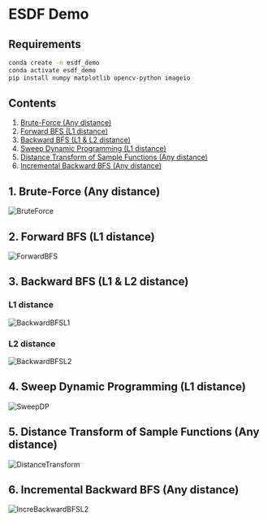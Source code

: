 # ESDF Demo

## Requirements

```bash
conda create -n esdf_demo
conda activate esdf_demo
pip install numpy matplotlib opencv-python imageio
```

## Contents

1. [Brute-Force (Any distance)](#1)
2. [Forward BFS (L1 distance)](#2)
3. [Backward BFS (L1 & L2 distance)](#3)
4. [Sweep Dynamic Programming (L1 distance)](#4)
5. [Distance Transform of Sample Functions (Any distance)](#5)
6. [Incremental Backward BFS (Any distance)](#6)

## <span id="1">1. Brute-Force (Any distance)

![BruteForce](results/BruteForce.gif)

## <span id="2">2. Forward BFS (L1 distance)

![ForwardBFS](results/ForwardBFS.gif)

## <span id="3">3. Backward BFS (L1 & L2 distance)

### L1 distance

![BackwardBFSL1](results/BackwardBFS.gif)

### L2 distance

![BackwardBFSL2](results/BackwardBFSL2.gif)

## <span id="4">4. Sweep Dynamic Programming (L1 distance)

![SweepDP](results/SweepDP.gif)

## <span id="5">5. Distance Transform of Sample Functions (Any distance)

![DistanceTransform](results/DistanceTransform.gif)

## <span id="6">6. Incremental Backward BFS (Any distance)

![IncreBackwardBFSL2](results/IncreBackwardBFSL2.gif)
